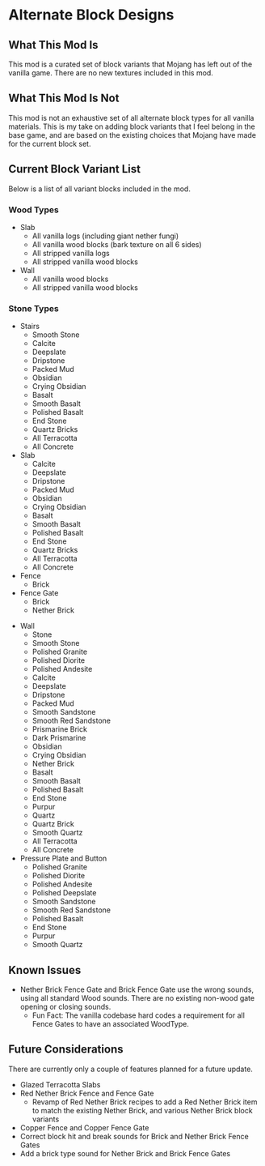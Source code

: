 # Alternate Block Designs
## What This Mod Is
This mod is a curated set of block variants that Mojang has left out of the vanilla game. 
There are no new textures included in this mod.

## What This Mod Is Not
This mod is not an exhaustive set of all alternate block types for all vanilla materials.
This is my take on adding block variants that I feel belong in the base game, and are based on the existing choices that Mojang have made for the current block set.

## Current Block Variant List
Below is a list of all variant blocks included in the mod.

### Wood Types

- Slab
    - All vanilla logs (including giant nether fungi)
    - All vanilla wood blocks (bark texture on all 6 sides)
    - All stripped vanilla logs
    - All stripped vanilla wood blocks
- Wall
    - All vanilla wood blocks
    - All stripped vanilla wood blocks

### Stone Types

-  Stairs
    - Smooth Stone
    - Calcite
    - Deepslate
    - Dripstone
    - Packed Mud
    - Obsidian
    - Crying Obsidian
    - Basalt
    - Smooth Basalt
    - Polished Basalt
    - End Stone
    - Quartz Bricks
    - All Terracotta
    - All Concrete
- Slab
  - Calcite
  - Deepslate
  - Dripstone
  - Packed Mud
  - Obsidian
  - Crying Obsidian
  - Basalt
  - Smooth Basalt
  - Polished Basalt
  - End Stone
  - Quartz Bricks
  - All Terracotta
  - All Concrete
- Fence
  - Brick
- Fence Gate
  - Brick
  - Nether Brick
*   Wall
    *   Stone
    *   Smooth Stone
    *   Polished Granite
    *   Polished Diorite
    *   Polished Andesite
    *   Calcite
    *   Deepslate
    *   Dripstone
    *   Packed Mud
    *   Smooth Sandstone
    *   Smooth Red Sandstone
    *   Prismarine Brick
    *   Dark Prismarine
    *   Obsidian
    *   Crying Obsidian
    *   Nether Brick
    *   Basalt
    *   Smooth Basalt
    *   Polished Basalt
    *   End Stone
    *   Purpur
    *   Quartz
    *   Quartz Brick
    *   Smooth Quartz
    *   All Terracotta
    *   All Concrete
*   Pressure Plate and Button
    *   Polished Granite
    *   Polished Diorite
    *   Polished Andesite
    *   Polished Deepslate
    *   Smooth Sandstone
    *   Smooth Red Sandstone
    *   Polished Basalt
    *   End Stone
    *   Purpur
    *   Smooth Quartz


## Known Issues

- Nether Brick Fence Gate and Brick Fence Gate use the wrong sounds, using all standard Wood sounds.
There are no existing non-wood gate opening or closing sounds.
  - Fun Fact: The vanilla codebase hard codes a requirement for all Fence Gates to have an associated WoodType.

## Future Considerations

There are currently only a couple of features planned for a future update.

- Glazed Terracotta Slabs
- Red Nether Brick Fence and Fence Gate
  - Revamp of Red Nether Brick recipes to add a Red Nether Brick item to match the existing Nether Brick, and various Nether Brick block variants
- Copper Fence and Copper Fence Gate
- Correct block hit and break sounds for Brick and Nether Brick Fence Gates
- Add a brick type sound for Nether Brick and Brick Fence Gates
